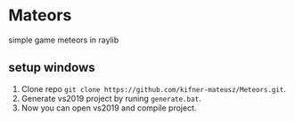 # Mateors

simple game meteors in raylib


## setup windows

1. Clone repo `git clone https://github.com/kifner-mateusz/Meteors.git`.
2. Generate vs2019 project by runing `generate.bat`.
3. Now you can open vs2019 and compile project.
